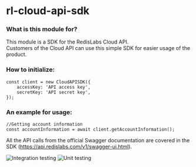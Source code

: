 # rl-cloud-api-sdk
### What is this module for?
This module is a SDK for the RedisLabs Cloud API. </br>
Customers of the Cloud API can use this simple SDK for easier usage of the product.

### How to initialize:
```
const client = new CloudAPISDK({
    accessKey: 'API access key',
    secretKey: 'API secret key',
});
```

### An example for usage:
```
//Getting account information
const accountInformation = await client.getAccountInformation();
```

All the API calls from the official Swagger documentation are covered in the SDK
(https://api.redislabs.com/v1/swagger-ui.html).

![Integration testing](https://github.com/danitseitlin/rl-cloud-api-sdk/workflows/Integration%20testing/badge.svg)
![Unit testing](https://github.com/danitseitlin/rl-cloud-api-sdk/workflows/Unit%20testing/badge.svg)
